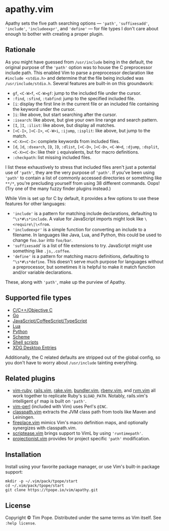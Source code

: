 # apathy.vim

Apathy sets the five path searching options — `'path'`, `'suffixesadd'`,
`'include'`, `'includeexpr'`, and `'define'` — for file types I don't care
about enough to bother with creating a proper plugin.

## Rationale

As you might have guessed from `/usr/include` being in the default, the
original purpose of the `'path'` option was to house the C preprocessor
include path.  This enabled Vim to parse a preprocessor declaration like
`#include <stdio.h>` and determine that the file being included was
`/usr/include/stdio.h`.  Several features are built-in on this groundwork:

* `gf`, `<C-W>f`, `<C-W>gf`: jump to the included file under the cursor.
* `:find`, `:sfind`, `:tabfind`: jump to the specified included file.
* `[i`: display the first line in the current file or an included file
  containing the keyword under the cursor.
* `]i`: like above, but start searching after the cursor.
* `:isearch`: like above, but give your own line range and search pattern.
* `[I`, `]I`, `:ilist`: like above, but display all matches.
* `[<C-I>`, `]<C-I>`, `<C-W>i`, `:ijump`, `:isplit`: like above, but jump to
  the match.
* `<C-X><C-I>`: complete keywords from included files.
* `[d`, `]d`, `:dsearch`, `[D`, `]D`, `:dlist`, `[<C-D>`, `]<C-D>`, `<C-W>d`,
  `:djump`, `:dsplit`, `<C-X><C-D>`: like their `i` equivalents, but for macro
  definitions.
* `:checkpath`: list missing included files.

I list these exhaustively to stress that included files aren't just a
potential use of `'path'`, they are the very purpose of `'path'`.  If you've
been using `'path'` to contain a list of commonly accessed directories or
something like `**/*`, you're precluding yourself from using 38 different
commands.  Oops!  (Try one of the many fuzzy finder plugins instead.)

While Vim is set up for C by default, it provides a few options to use these
features for other languages:

* `'include'` is a pattern for matching include declarations, defaulting to
  `^\s*#\s*include`.  A value for JavaScript imports might look like
  `\<require\|\<from`.
* `'includeexpr'` is a simple function for converting an include to a
  filename. In languages like Java, Lua, and Python, this could be used to
  change `foo.bar` into `foo/bar`.
* `'suffixesadd`' is a list of file extensions to try.  JavaScript might use
  something like `.js,.coffee`.
* `'define'` is a pattern for matching macro definitions, defaulting to
  `^\s*#\s*define`.  This doesn't serve much purpose for languages without a
  preprocessor, but sometimes it is helpful to make it match function and/or
  variable declarations.

These, along with `'path'`, make up the purview of Apathy.

## Supported file types

* [C/C++/Objective C][C preprocessor path]
* [Go][GOPATH]
* [JavaScript/CoffeeScript/TypeScript][Node.js module system]
* [Lua][Lua package path]
* [Python][Python system path]
* [Scheme][Guile load path]
* [Shell scripts][PATH]
* [XDG Desktop Entries][XDG Base Directory Specification]

Additionally, the C related defaults are stripped out of the global config, so
you don't have to worry about `/usr/include` tainting everything.

[C preprocessor path]: https://gcc.gnu.org/onlinedocs/cpp/Search-Path.html
[GOPATH]: https://github.com/golang/go/wiki/GOPATH
[Node.js module system]: https://nodejs.org/api/modules.html
[Lua package path]: http://lua-users.org/wiki/PackagePath
[Python system path]: https://docs.python.org/2/library/sys.html#sys.path
[Guile load path]: https://www.gnu.org/software/guile/manual/html_node/Load-Paths.html
[PATH]: https://en.wikipedia.org/wiki/PATH_(variable)
[XDG Base Directory Specification]: https://standards.freedesktop.org/basedir-spec/basedir-spec-latest.html

## Related plugins

* [vim-ruby][], [rails.vim][], [rake.vim][], [bundler.vim][], [rbenv.vim][],
  and [rvm.vim][] all work together to replicate Ruby's `$LOAD_PATH`.
  Notably, rails.vim's intelligent `gf` map is built on `'path'`.
* [vim-perl][] (included with Vim) uses Perl's `@INC`.
* [classpath.vim][] extracts the JVM class path from tools like Maven and
  Leiningen.
* [fireplace.vim][] mimics Vim's macro definition maps, and optionally
  synergizes with classpath.vim.
* [scriptease.vim][] brings support to VimL by using `'runtimepath'`.
* [projectionist.vim][] provides for project specific `'path'` modification.

[vim-ruby]: https://github.com/vim-ruby/vim-ruby
[rails.vim]: https://github.com/tpope/vim-rails
[rake.vim]: https://github.com/tpope/vim-rails
[bundler.vim]: https://github.com/tpope/vim-bundler
[rbenv.vim]: https://github.com/tpope/vim-rbenv
[rvm.vim]: https://github.com/tpope/vim-rvm
[vim-perl]: https://github.com/vim-perl/vim-perl
[classpath.vim]: https://github.com/tpope/vim-classpath
[fireplace.vim]: https://github.com/tpope/vim-fireplace
[scriptease.vim]: https://github.com/tpope/vim-scriptease
[projectionist.vim]: https://github.com/tpope/vim-projectionist

## Installation

Install using your favorite package manager, or use Vim's built-in package
support:

    mkdir -p ~/.vim/pack/tpope/start
    cd ~/.vim/pack/tpope/start
    git clone https://tpope.io/vim/apathy.git

## License

Copyright © Tim Pope.  Distributed under the same terms as Vim itself.
See `:help license`.
